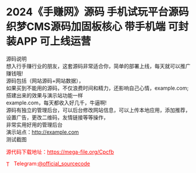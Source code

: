 # 2024《手赚网》源码 手机试玩平台源码 织梦CMS源码加固板核心 带手机端 可封装APP 可上线运营

源码说明<br>想入行手赚行业的朋友，这套源码非常适合你，简单的部署上线，每天就可以推广赚钱哦!<br>源码包括（网站源码+网站数据），<br>如果买到不能用的源码，不仅浪费时间和精力，还影响自己心情，example.com;<br>搭建出来的效果与演示站功能一样<br>example.com，每天都收入好几千，牛逼啊!<br>源码有独立的管理后台，可以后台修改网站信息，可以上传本地应用，添加推荐，设置广告，更改二维码，友情链接等等操作，<br>非常实用好用的管理后台<br>演示站点：http://example.com<br>测试截图<br>


<p style="color: red;">源代码下载地址：<a href="https://mega-file.org/Cpcfb" style="color: red;">https://mega-file.org/Cpcfb</a></p><p style="color: red;"><img src="https://cdn-icons-png.flaticon.com/512/2111/2111646.png" alt="Telegram Icon" style="width: 16px; vertical-align: middle; margin-right: 5px;">Telegram:<a href="https://t.me/official_sourcecode" style="color: red;">@official_sourcecode</a></p>